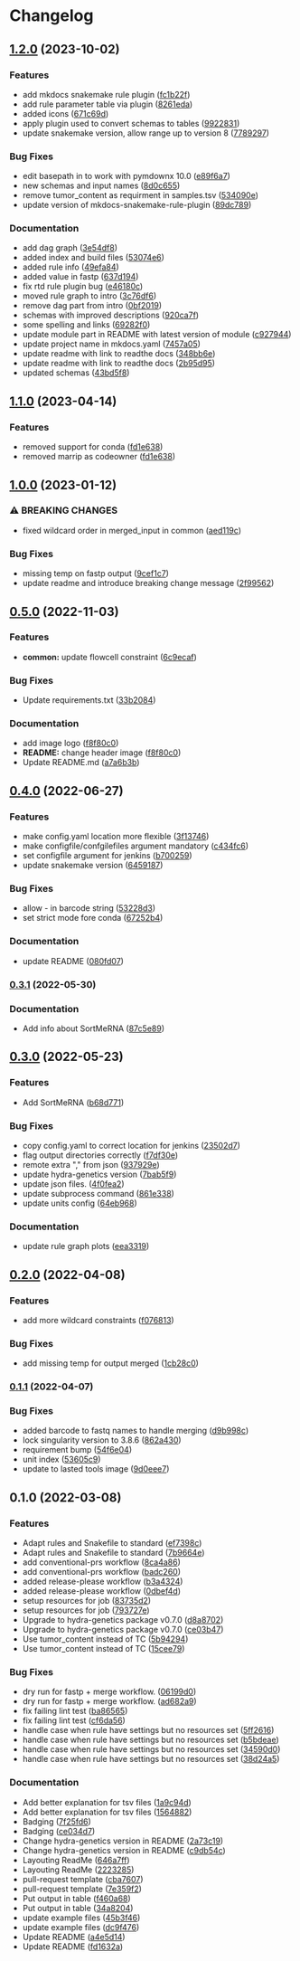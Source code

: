 # Changelog

## [1.2.0](https://www.github.com/hydra-genetics/prealignment/compare/v1.1.0...v1.2.0) (2023-10-02)


### Features

* add mkdocs snakemake rule plugin ([fc1b22f](https://www.github.com/hydra-genetics/prealignment/commit/fc1b22f0eb4fd9ed18b0a3167e786bbeef066dde))
* add rule parameter table via plugin ([8261eda](https://www.github.com/hydra-genetics/prealignment/commit/8261edaa6b058141a7c72aa3aa9e60a7665f0277))
* added icons ([671c69d](https://www.github.com/hydra-genetics/prealignment/commit/671c69d3c3e2bb132f939b1e7602c8fbf243ca2d))
* apply plugin used to convert schemas to tables ([9922831](https://www.github.com/hydra-genetics/prealignment/commit/99228310a1f5f11b16fff5c1896fc3c8233de17a))
* update snakemake version, allow range up to version 8 ([7789297](https://www.github.com/hydra-genetics/prealignment/commit/778929741a042f36182b7eeebca1e4212879d433))


### Bug Fixes

* edit basepath in to work with pymdownx 10.0 ([e89f6a7](https://www.github.com/hydra-genetics/prealignment/commit/e89f6a712a0dec48a3a96e52d35597f6a49d9b14))
* new schemas and input names ([8d0c655](https://www.github.com/hydra-genetics/prealignment/commit/8d0c6552c6be174d95250fc17134d7618bdee082))
* remove tumor_content as requirment in samples.tsv ([534090e](https://www.github.com/hydra-genetics/prealignment/commit/534090e0afd258425be573e2ae1f710b5c8a7891))
* update version of mkdocs-snakemake-rule-plugin ([89dc789](https://www.github.com/hydra-genetics/prealignment/commit/89dc78986ada8dec41fc54d91b5b4abab471464e))


### Documentation

* add dag graph ([3e54df8](https://www.github.com/hydra-genetics/prealignment/commit/3e54df803a895c52d76582332025c7e444e975ca))
* added index and build files ([53074e6](https://www.github.com/hydra-genetics/prealignment/commit/53074e6ac8317a97a53bf80e03bf43de7188f10d))
* added rule info ([49efa84](https://www.github.com/hydra-genetics/prealignment/commit/49efa849d5bad40233a74544b583ab129bdae806))
* added value in fastp ([637d194](https://www.github.com/hydra-genetics/prealignment/commit/637d19423f8ae913a25578a456d6a8caa9d87a57))
* fix rtd rule plugin bug ([e46180c](https://www.github.com/hydra-genetics/prealignment/commit/e46180ce657a00f77306c5e8258c0cbc56109fe0))
* moved rule graph to intro ([3c76df6](https://www.github.com/hydra-genetics/prealignment/commit/3c76df668c9f3dc84870f7de1903b671d8542ea2))
* remove dag part from intro ([0bf2019](https://www.github.com/hydra-genetics/prealignment/commit/0bf20197904aa6b32ae159bcbcb803eef77f1672))
* schemas with improved descriptions ([920ca7f](https://www.github.com/hydra-genetics/prealignment/commit/920ca7ff041b11ab37d88e98ba154b7d168541cc))
* some spelling and links ([69282f0](https://www.github.com/hydra-genetics/prealignment/commit/69282f0253f01202dc3ef3c9fe46f41898056378))
* update module part in README with latest version of module ([c927944](https://www.github.com/hydra-genetics/prealignment/commit/c927944d937d8a7e1e458c57105eaac94d8b751c))
* update project name in mkdocs.yaml ([7457a05](https://www.github.com/hydra-genetics/prealignment/commit/7457a05b065d5b3abaa094ebd6d5461154f212ec))
* update readme with link to readthe docs ([348bb6e](https://www.github.com/hydra-genetics/prealignment/commit/348bb6ee3f76fa90e1b8ea9f58eb763dd971f63f))
* update readme with link to readthe docs ([2b95d95](https://www.github.com/hydra-genetics/prealignment/commit/2b95d959ca4c17796eae3cfdb1afcb1cb56f9bbd))
* updated schemas ([43bd5f8](https://www.github.com/hydra-genetics/prealignment/commit/43bd5f8d2d8279ae329077893d73316dc71df225))

## [1.1.0](https://www.github.com/hydra-genetics/prealignment/compare/v1.0.0...v1.1.0) (2023-04-14)


### Features

* removed support for conda ([fd1e638](https://www.github.com/hydra-genetics/prealignment/commit/fd1e638f8981bbdde8c7ea4e62442cc26fab1033))
* removed marrip as codeowner ([fd1e638](https://www.github.com/hydra-genetics/prealignment/commit/fd1e638f8981bbdde8c7ea4e62442cc26fab1033))

## [1.0.0](https://www.github.com/hydra-genetics/prealignment/compare/v0.5.0...v1.0.0) (2023-01-12)


### ⚠ BREAKING CHANGES

* fixed wildcard order in merged_input in common ([aed119c](https://www.github.com/hydra-genetics/prealignment/commit/aed119cf120d8e3b8396fda733bcda54b9e7dbb2))

### Bug Fixes

* missing temp on fastp output ([9cef1c7](https://www.github.com/hydra-genetics/prealignment/commit/9cef1c7040aa29914adf915a181dffa2942013f6))
* update readme and introduce breaking change message ([2f99562](https://www.github.com/hydra-genetics/prealignment/commit/2f995621226a417437bb75a6fd540624d3894f83))

## [0.5.0](https://www.github.com/hydra-genetics/prealignment/compare/v0.4.0...v0.5.0) (2022-11-03)


### Features

* **common:** update flowcell constraint ([6c9ecaf](https://www.github.com/hydra-genetics/prealignment/commit/6c9ecafb8212b17fff1bf9857c2b0a9b30ca46c5))


### Bug Fixes

* Update requirements.txt ([33b2084](https://www.github.com/hydra-genetics/prealignment/commit/33b2084e026315abeea2f0604f1020d4a75550b5))


### Documentation

* add image logo ([f8f80c0](https://www.github.com/hydra-genetics/prealignment/commit/f8f80c0b1df72a155455ccd92589113b2537321c))
* **README:** change header image ([f8f80c0](https://www.github.com/hydra-genetics/prealignment/commit/f8f80c0b1df72a155455ccd92589113b2537321c))
* Update README.md ([a7a6b3b](https://www.github.com/hydra-genetics/prealignment/commit/a7a6b3b51100cd3930a23ff1e929d2a669faeb1f))

## [0.4.0](https://www.github.com/hydra-genetics/prealignment/compare/v0.3.1...v0.4.0) (2022-06-27)


### Features

* make config.yaml location more flexible ([3f13746](https://www.github.com/hydra-genetics/prealignment/commit/3f1374614f06a5499f81cd4743f67047423fb2a9))
* make configfile/confgilefiles argument mandatory ([c434fc6](https://www.github.com/hydra-genetics/prealignment/commit/c434fc60b54f1e5e0c81b0fea51de16a61f11fc4))
* set configfile argument for jenkins ([b700259](https://www.github.com/hydra-genetics/prealignment/commit/b70025940d7ca7a0b934e8fa1b1016fec3d72876))
* update snakemake version ([6459187](https://www.github.com/hydra-genetics/prealignment/commit/6459187784a985a3f00871cc1ba049a995d97a24))


### Bug Fixes

* allow - in barcode string ([53228d3](https://www.github.com/hydra-genetics/prealignment/commit/53228d31618ce14ab314c329d45492abd5764399))
* set strict mode fore conda ([67252b4](https://www.github.com/hydra-genetics/prealignment/commit/67252b479b3e25fad146ec60ee2cdde02365f660))


### Documentation

* update README ([080fd07](https://www.github.com/hydra-genetics/prealignment/commit/080fd07ae67d503930d8b33e960056aba7a5e600))

### [0.3.1](https://www.github.com/hydra-genetics/prealignment/compare/v0.3.0...v0.3.1) (2022-05-30)


### Documentation

* Add info about SortMeRNA ([87c5e89](https://www.github.com/hydra-genetics/prealignment/commit/87c5e8989fae5bfe2a47cef9b7b64f9ef0aafeb6))

## [0.3.0](https://www.github.com/hydra-genetics/prealignment/compare/v0.2.0...v0.3.0) (2022-05-23)


### Features

* Add SortMeRNA ([b68d771](https://www.github.com/hydra-genetics/prealignment/commit/b68d77124b31204c95a8be350d7bf7ab2c7d8140))


### Bug Fixes

* copy config.yaml to correct location for jenkins ([23502d7](https://www.github.com/hydra-genetics/prealignment/commit/23502d7b48ac5963b02ea5966006d3d92d050165))
* flag output directories correctly ([f7df30e](https://www.github.com/hydra-genetics/prealignment/commit/f7df30e96519eb3561e715eb1de65541ef4b0bcc))
* remote extra "," from json ([937929e](https://www.github.com/hydra-genetics/prealignment/commit/937929e3005e35ede067ff986979ebb3d78bcb16))
* update hydra-genetics version ([7bab5f9](https://www.github.com/hydra-genetics/prealignment/commit/7bab5f95e5298265ce5c6b8f6746799fb18964a7))
* update json files. ([4f0fea2](https://www.github.com/hydra-genetics/prealignment/commit/4f0fea29d077441d241dc3f8bb916d3382cbd514))
* update subprocess command ([861e338](https://www.github.com/hydra-genetics/prealignment/commit/861e33879ca93dd594064c63cdef42f011d0f196))
* update units config ([64eb968](https://www.github.com/hydra-genetics/prealignment/commit/64eb9681c438480d42a16658fa7dc036cf669a61))


### Documentation

* update rule graph plots ([eea3319](https://www.github.com/hydra-genetics/prealignment/commit/eea3319e0d5b5854040a9f55bc61d5ec6653bd78))

## [0.2.0](https://www.github.com/hydra-genetics/prealignment/compare/v0.1.1...v0.2.0) (2022-04-08)


### Features

* add more wildcard constraints ([f076813](https://www.github.com/hydra-genetics/prealignment/commit/f0768133c45f12d5ca72703e670908ad3ffca93b))


### Bug Fixes

* add missing temp for output merged ([1cb28c0](https://www.github.com/hydra-genetics/prealignment/commit/1cb28c0aebf3a505d14c6d5b2f1597983d7ff466))

### [0.1.1](https://www.github.com/hydra-genetics/prealignment/compare/v0.1.0...v0.1.1) (2022-04-07)


### Bug Fixes

* added barcode to fastq names to handle merging ([d9b998c](https://www.github.com/hydra-genetics/prealignment/commit/d9b998cc46e650e3ee15a789681349c82c073221))
* lock singularity version to 3.8.6 ([862a430](https://www.github.com/hydra-genetics/prealignment/commit/862a430fdca0d64f65a55662537f8f80c0b99fd1))
* requirement bump ([54f6e04](https://www.github.com/hydra-genetics/prealignment/commit/54f6e042d470849fac277d255f1dabd8b429eb99))
* unit index ([53605c9](https://www.github.com/hydra-genetics/prealignment/commit/53605c9da32c7cdfaa31a6c9849b8bae74b210ec))
* update to lasted tools image ([9d0eee7](https://www.github.com/hydra-genetics/prealignment/commit/9d0eee7a713b730288c0d0750c40eca2ab77c09b))

## 0.1.0 (2022-03-08)


### Features

* Adapt rules and Snakefile to standard ([ef7398c](https://www.github.com/hydra-genetics/prealignment/commit/ef7398c498ef3de25d8f9fe5813252b58e98c836))
* Adapt rules and Snakefile to standard ([7b9664e](https://www.github.com/hydra-genetics/prealignment/commit/7b9664e0dda182eaa58a9cbc255c9f138e2642cd))
* add conventional-prs workflow ([8ca4a86](https://www.github.com/hydra-genetics/prealignment/commit/8ca4a86c107e48aa47eddf38ff73222c2d7f2b59))
* add conventional-prs workflow ([badc260](https://www.github.com/hydra-genetics/prealignment/commit/badc260b2f1a04cb07cfd11f790ca50547a2e774))
* added release-please workflow ([b3a4324](https://www.github.com/hydra-genetics/prealignment/commit/b3a43245bfb2b93b417148f79a3124d2e547faf7))
* added release-please workflow ([0dbef4d](https://www.github.com/hydra-genetics/prealignment/commit/0dbef4decd9340d068f24caac8549f09efa4fc3a))
* setup resources for job ([83735d2](https://www.github.com/hydra-genetics/prealignment/commit/83735d25ad7057155d6684fe8ff5aa9d0bd331a5))
* setup resources for job ([793727e](https://www.github.com/hydra-genetics/prealignment/commit/793727e891cdbe024a61e321ecf8e19b5c901b7d))
* Upgrade to hydra-genetics package v0.7.0 ([d8a8702](https://www.github.com/hydra-genetics/prealignment/commit/d8a870289d64a00c099eb4ab675a3d3cfaa5bf4b))
* Upgrade to hydra-genetics package v0.7.0 ([ce03b47](https://www.github.com/hydra-genetics/prealignment/commit/ce03b475822b96058df7249c594bceca9ae6bae0))
* Use tumor_content instead of TC ([5b94294](https://www.github.com/hydra-genetics/prealignment/commit/5b94294200d7ba3f0aaece8c220e1a3a749604eb))
* Use tumor_content instead of TC ([15cee79](https://www.github.com/hydra-genetics/prealignment/commit/15cee79fb7e3b9a835c45f95d3d30b58ff270daf))


### Bug Fixes

* dry run for fastp + merge workflow. ([06199d0](https://www.github.com/hydra-genetics/prealignment/commit/06199d0b03c6f0a6df4743af661135ccbb17fdea))
* dry run for fastp + merge workflow. ([ad682a9](https://www.github.com/hydra-genetics/prealignment/commit/ad682a952d9cefab2677e4846073a9643d56a246))
* fix failing lint test ([ba86565](https://www.github.com/hydra-genetics/prealignment/commit/ba86565b78db275c1545d64a0e45171cfc639576))
* fix failing lint test ([cf6da56](https://www.github.com/hydra-genetics/prealignment/commit/cf6da562967530da9fd54ecef5e84bd2a5b9339b))
* handle case when rule have settings but no resources set ([5ff2616](https://www.github.com/hydra-genetics/prealignment/commit/5ff2616ffc85312d1c78b438d142f5ddb5cd0988))
* handle case when rule have settings but no resources set ([b5bdeae](https://www.github.com/hydra-genetics/prealignment/commit/b5bdeaeba180f74911a8328c5f496de7abaaf3e6))
* handle case when rule have settings but no resources set ([34590d0](https://www.github.com/hydra-genetics/prealignment/commit/34590d03be12e2e2dd3ecd4918d3f632282edcac))
* handle case when rule have settings but no resources set ([38d24a5](https://www.github.com/hydra-genetics/prealignment/commit/38d24a563223ce471a073420f97a9b89a93c1dfd))


### Documentation

* Add better explanation for tsv files ([1a9c94d](https://www.github.com/hydra-genetics/prealignment/commit/1a9c94d3d00aaefcba6a0cf404c7b11d776881c8))
* Add better explanation for tsv files ([1564882](https://www.github.com/hydra-genetics/prealignment/commit/15648822ac599182c9b80206ce27a19d90c79a41))
* Badging ([7f25fd6](https://www.github.com/hydra-genetics/prealignment/commit/7f25fd6fcbe8fd002f0c5b34f6fd52f67b875840))
* Badging ([ce034d7](https://www.github.com/hydra-genetics/prealignment/commit/ce034d751c96ef66fc8532dae354a8bdd710b7b5))
* Change hydra-genetics version in README ([2a73c19](https://www.github.com/hydra-genetics/prealignment/commit/2a73c194a9b37fed4fdb03bc700dc835da9570bd))
* Change hydra-genetics version in README ([c9db54c](https://www.github.com/hydra-genetics/prealignment/commit/c9db54cb9d3e2adbebbf7d9334e6ef6d4b8e7432))
* Layouting ReadMe ([646a7ff](https://www.github.com/hydra-genetics/prealignment/commit/646a7ff0a20fb48e2492c4078cc2851159830148))
* Layouting ReadMe ([2223285](https://www.github.com/hydra-genetics/prealignment/commit/222328573d9159b6ab6b4b289b0f2a49d193c495))
* pull-request template ([cba7607](https://www.github.com/hydra-genetics/prealignment/commit/cba760792b9b0802ca424794d1906dac68113d33))
* pull-request template ([7e359f2](https://www.github.com/hydra-genetics/prealignment/commit/7e359f2b7f3e21bcd863f360dddcb1e93da885a1))
* Put output in table ([f460a68](https://www.github.com/hydra-genetics/prealignment/commit/f460a68af616b1dc043737e3e3cb06144ce1a80e))
* Put output in table ([34a8204](https://www.github.com/hydra-genetics/prealignment/commit/34a82047dd6d870f9f3cf7c3c7bb5c66bfa3d61d))
* update example files ([45b3f46](https://www.github.com/hydra-genetics/prealignment/commit/45b3f4682c4ad04fd92ab23ebe1bbe708173939d))
* update example files ([dc9f476](https://www.github.com/hydra-genetics/prealignment/commit/dc9f476465a0e72ca573822e25cc29493870d3d9))
* Update README ([a4e5d14](https://www.github.com/hydra-genetics/prealignment/commit/a4e5d140f9b548aac05ad759a0fea066e2f35644))
* Update README ([fd1632a](https://www.github.com/hydra-genetics/prealignment/commit/fd1632ae1881253eebd1ed8b7bc85f500ba65cfb))
